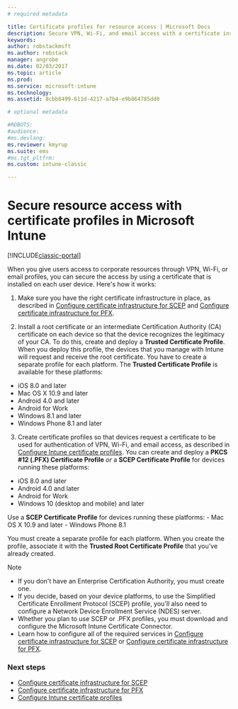 ```yaml
---
# required metadata

title: Certificate profiles for resource access | Microsoft Docs
description: Secure VPN, Wi-Fi, and email access with a certificate installed on each user device.
keywords:
author: robstackmsft
ms.author: robstack
manager: angrobe
ms.date: 02/03/2017
ms.topic: article
ms.prod:
ms.service: microsoft-intune
ms.technology:
ms.assetid: 8cbb8499-611d-4217-a7b4-e9b864785dd0

# optional metadata

#ROBOTS:
#audience:
#ms.devlang:
ms.reviewer: kmyrup
ms.suite: ems
#ms.tgt_pltfrm:
ms.custom: intune-classic

---
```


# Secure resource access with certificate profiles in Microsoft Intune

[!INCLUDE[classic-portal](../includes/classic-portal.md)]

When you give users access to corporate resources through VPN, Wi-Fi, or email profiles, you can secure the access by using a certificate that is installed on each user device. Here's how it works:

1. Make sure you have the right certificate infrastructure in place, as described in [Configure certificate infrastructure for SCEP](configure-certificate-infrastructure-for-scep.md) and [Configure certificate infrastructure for PFX](configure-certificate-infrastructure-for-pfx.md).

2. Install a root certificate or an intermediate Certification Authority (CA) certificate on each device so that the device recognizes the legitimacy of your CA. To do this, create and deploy a **Trusted Certificate Profile**. When you deploy this profile, the devices that you manage with Intune will request and receive the root certificate. You have to create a separate profile for each platform. The **Trusted Certificate Profile** is available for these platforms:
 -  iOS 8.0 and later
 -  Mac OS X 10.9 and later
 -  Android 4.0 and later
 -  Android for Work
 -  Windows 8.1 and later
 -  Windows Phone 8.1 and later

3. Create certificate profiles so that devices request a certificate to be used for authentication of VPN, Wi-Fi, and email access, as described in [Configure Intune certificate profiles](configure-intune-certificate-profiles.md). You can create and deploy a **PKCS #12 (.PFX) Certificate Profile** *or* a **SCEP Certificate Profile** for devices running these platforms:

  -  iOS 8.0 and later
  -  Android 4.0 and later
  -  Android for Work
  -  Windows 10 (desktop and mobile) and later

  Use a **SCEP Certificate Profile** for devices running these platforms:
    -   Mac OS X 10.9 and later
    -   Windows Phone 8.1

You must create a separate profile for each platform. When you create the profile, associate it with the **Trusted Root Certificate Profile** that you've already created.

> [!NOTE]           
> - If you don't have an Enterprise Certification Authority, you must create one.
>- If you decide, based on your device platforms, to use the Simplified Certificate Enrollment Protocol (SCEP) profile, you'll also need to configure a Network Device Enrollment Service (NDES) server.
>-  Whether you plan to use SCEP or .PFX profiles, you must download and configure the Microsoft Intune Certificate Connector.
>-  Learn how to configure all of the required services in [Configure certificate infrastructure for SCEP](configure-certificate-infrastructure-for-scep.md) or [Configure certificate infrastructure for PFX](configure-certificate-infrastructure-for-pfx.md).

### Next steps
- [Configure certificate infrastructure for SCEP](configure-certificate-infrastructure-for-scep.md)
- [Configure certificate infrastructure for PFX](configure-certificate-infrastructure-for-pfx.md)
- [Configure Intune certificate profiles](configure-intune-certificate-profiles.md)
